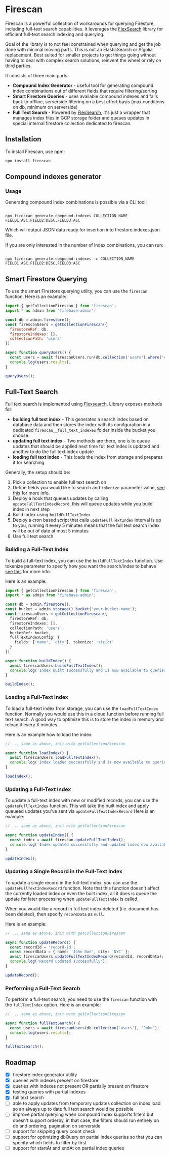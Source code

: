 # Firescan

Firescan is a powerful collection of workarounds for querying Firestore, including full-text search capabilities. It leverages the [FlexSearch](https://github.com/nextapps-de/flexsearch) library for efficient full-text search indexing and querying.

Goal of the library is to not feel constrained when querying and get the job done with minimal moving parts. This is not an ElasticSearch or Algolia replacement. Best suited for smaller projects to get things going without having to deal with complex search solutions, reinvent the wheel or rely on third parties.

It consists of three main parts:
- **Compound Index Generator** - useful tool for generating compound index combinations out of different fields that require filtering/sorting
- **Smart Firestore Queries** - uses available compound indexes and falls back to offline, serverside filtering on a best effort basis (max conditions on db, minimum on serverside)
- **Full Text Search** - Powered by [FlexSearch](https://github.com/nextapps-de/flexsearch), it's just a wrapper that manages index files in GCP storage folder and queues updates in special internal firestore collection dedicated to firescan.

## Installation

To install Firescan, use npm:

```sh
npm install firescan
```

## Compound indexes generator

### Usage

Generating compound index combinations is possible via a CLI tool:

```

npx firescan generate-compound-indexes COLLECTION_NAME FIELD1:ASC,FIELD2:DESC,FIELD3:ASC

```

Which will output JSON data ready for insertion into firestore.indexes.json file.

If you are only interested in the number of index combinations, you can run:

```

npx firescan generate-compound-indexes -c COLLECTION_NAME FIELD1:ASC,FIELD2:DESC,FIELD3:ASC

```

## Smart Firestore Querying

To use the smart Firestore querying utility, you can use the `firescan` function. Here is an example:

```javascript
import { getCollectionFirescan } from 'firescan';
import * as admin from 'firebase-admin';

const db = admin.firestore();
const firescanUsers = getCollectionFirescan({
  firestoreRef: db,
  firestoreIndexes: [],
  collectionPath: 'users'
})

async function queryUsers() {
  const users = await firescanUsers.run(db.collection('users').where('city', '==', 'NYC'));
  console.log(users.results);
}

queryUsers();
```

## Full-Text Search

Full text search is implemented using [Flexsearch](https://github.com/nextapps-de/flexsearch). Library exposes methods for:
- **building full text index** - This generates a search index based on database data and then stores the index with its conifguration in a dedicated `firescan__full_text_indexes` folder inside the bucket you choose.
- **updating full text index** - Two methods are there, one is to queue updates that should be applied next time full text index is updated and another to do the full text index update
- **loading full text index** - This loads the index from storage and prepares it for searching

Generally, the setup should be:
1. Pick a collection to enable full text search on
2. Define fields you would like to search and `tokenize` parameter value, [see this](https://github.com/nextapps-de/flexsearch?tab=readme-ov-file#tokenizer-prefix-search) for more info.
3. Deploy a hook that queues updates by calling `updateFullTextIndexRecord`, this will queue updates while you build index in next step
4. Build index using `buildFullTextIndex`
5. Deploy a cron based script that calls `updateFullTextIndex` interval is up to you, running it every 5 minutes means that the full text search index will be out of date at most 5 minutes
6. Use full text search

### Building a Full-Text Index

To build a full-text index, you can use the `buildFullTextIndex` function. Use tokenize parameter to specify how you want the search/index to behave [see this](https://github.com/nextapps-de/flexsearch?tab=readme-ov-file#tokenizer-prefix-search) for more info.

Here is an example:

```ts
import { getCollectionFirescan } from 'firescan';
import * as admin from 'firebase-admin';

const db = admin.firestore();
const bucket = admin.storage().bucket('your-bucket-name');
const firescanUsers = getCollectionFirescan({
  firestoreRef: db,
  firestoreIndexes: [],
  collectionPath: 'users',
  bucketRef: bucket,
  fullTextIndexConfig: {
    fields: ['name', 'city'], tokenize: 'strict'
  }
})

async function buildIndex() {
  await firescanUsers.buildFullTextIndex();
  console.log('Index built successfully and is now available to queries - firescanUsers.run(query, keywords)');
}

buildIndex();
```

### Loading a Full-Text Index

To load a full-text index from storage, you can use the `loadFullTextIndex` function. Normally you would use this in a cloud function before running full text search. A good way to optimize this is to store the index in memory and reload it every X minutes.

Here is an example how to load the index:

```ts
// ... same as above, init with getCollectionFirescan

async function loadIndex() {
  await firescanUsers.loadFullTextIndex();
  console.log('Index loaded successfully and is now available to queries - firescanUsers.run(query, keywords)');
}

loadIndex();
```

### Updating a Full-Text Index

To update a full-text index with new or modified records, you can use the `updateFullTextIndex` function. This will take the built index and apply queueed updates you've sent via `updateFullTextIndexRecord` Here is an example:

```ts
// ... same as above, init with getCollectionFirescan

async function updateIndex() {
  const index = await firescan.updateFullTextIndex();
  console.log('Index updated successfully and updated index now available to queries - firescanUsers.run(query, keywords)');
}

updateIndex();
```

### Updating a Single Record in the Full-Text Index

To update a single record in the full-text index, you can use the `updateFullTextIndexRecord` function. Note that this function doesn't affect the currently loaded index or even the built index, all it does is queue the update for later processing when `updateFullTextIndex` is called.

When you would like a record in full text index deleted (i.e. document has been deleted), then specify `recordData` as `null`.

Here is an example:

```ts
// ... same as above, init with getCollectionFirescan

async function updateRecord() {
  const recordId = 'record-id';
  const recordData = { name: 'John Doe', city: 'NYC' };
  await firescanUsers.updateFullTextIndexRecord(recordId, recordData);
  console.log('Record updated successfully');
}

updateRecord();
```

### Performing a Full-Text Search

To perform a full-text search, you need to use the `firescan` function with the `fullTextIndex` option. Here is an example:

```ts
// ... same as above, init with getCollectionFirescan

async function fullTextSearch() {
  const users = await firescanUsers(db.collection('users'), 'John');
  console.log(users.results);
}

fullTextSearch();
```

## Roadmap

- [x] firestore index generator utility
- [x] queries with indexes present on firestore
- [x] queries with indexes not present OR partially present on firestore
- [x] testing queries with partial indexes
- [x] full text search
- [ ] able to apply updates from temporary updates collection on index load so an always up to date full text search would be possible
- [ ] improve partial querying when compound index supports filters but doesn't support orderby, in that case, the filters should run entirely on db and ordering, pagination on serverside
- [ ] support for skipping query count check
- [ ] support for optimizing dbQuery on partial index queries so that you can specify which fields to filter by first
- [ ] support for startAt and endAt on partial index queries